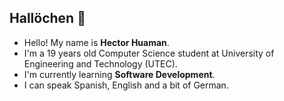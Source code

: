 ## Hallöchen 👋

- Hello! My name is **Hector Huaman**. 
- I'm a 19 years old Computer Science student at University of Engineering and Technology (UTEC).
- I'm currently learning **Software Development**.
- I can speak Spanish, English and a bit of German.

